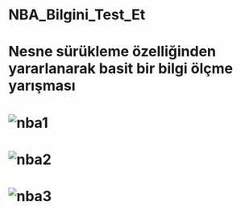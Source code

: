 # NBA_Bilgini_Test_Et
# Nesne sürükleme özelliğinden yararlanarak basit bir bilgi ölçme yarışması
# ![nba1](https://user-images.githubusercontent.com/112313083/193415272-3aa73747-a944-443a-993c-3b38ddabbb13.PNG)
# ![nba2](https://user-images.githubusercontent.com/112313083/193415277-26eba56c-27ec-40a3-9db8-8cb618778e2e.PNG)
# ![nba3](https://user-images.githubusercontent.com/112313083/193415281-39c4a323-e740-443e-b987-a7f31d05f136.PNG)
